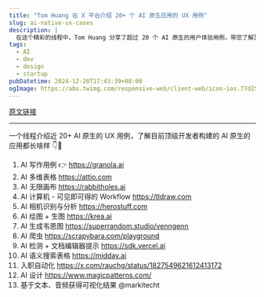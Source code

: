 ```yaml
---
title: "Tom Huang 在 X 平台介绍 20+ 个 AI 原生应用的 UX 用例"
slug: ai-native-ux-cases
description: |
  在这个精彩的线程中，Tom Huang 分享了超过 20 个 AI 原生的用户体验用例，带您了解顶级开发者目前构建的 AI 应用的实际应用场景。通过这些案例，您将获得宝贵的见解和灵感！
tags:
  - AI
  - dev
  - design
  - startup
pubDatetime: 2024-12-20T17:43:39+08:00
ogImage: https://abs.twimg.com/responsive-web/client-web/icon-ios.77d25eba.png
---
```


[原文链接](https://x.com/tuturetom/status/1869919355460562997?s=12&t=D3VZWD30-f7ylSHW3OdYgQ)

---

一个线程介绍近 20+ AI 原生的 UX 用例，了解目前顶级开发者构建的 AI 原生的应用都长啥样 👇🥳

1. AI 写作用例 👉 https://granola.ai
2. AI 多维表格 https://attio.com
3. AI 无限画布 https://rabbitholes.ai
4. AI 计算机 - 可见即可得的 Workflow https://tldraw.com
5. AI 相机识别与分析 https://herostuff.com
6. AI 绘图 + 生图 https://krea.ai
7. AI 生成韦恩图 https://superrandom.studio/venngenn
8. AI 爬虫 https://scrapybara.com/playground
9. AI 检测 + 文档编辑器提示 https://sdk.vercel.ai
10. AI 语义搜索表格 https://midday.ai
11. 入职自动化  https://x.com/rauchg/status/1827549621612413172
12. AI 设计 https://www.magicpatterns.com/
13. 基于文本、音频获得可视化结果 @markitecht